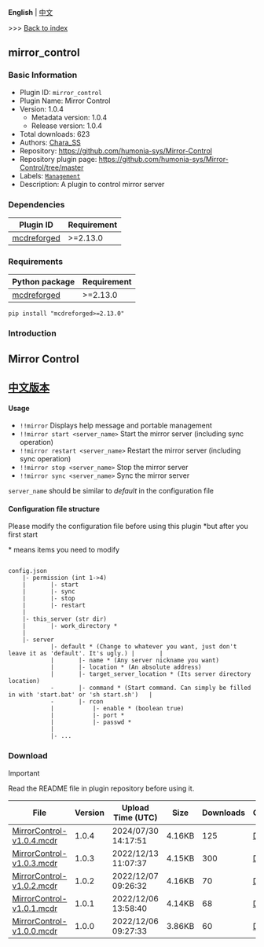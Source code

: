 **English** | [中文](readme-zh_cn.md)

\>\>\> [Back to index](/readme.md)

## mirror_control

### Basic Information

- Plugin ID: `mirror_control`
- Plugin Name: Mirror Control
- Version: 1.0.4
  - Metadata version: 1.0.4
  - Release version: 1.0.4
- Total downloads: 623
- Authors: [Chara_SS](https://github.com/charassss/)
- Repository: https://github.com/humonia-sys/Mirror-Control
- Repository plugin page: https://github.com/humonia-sys/Mirror-Control/tree/master
- Labels: [`Management`](/labels/management/readme.md)
- Description: A plugin to control mirror server

### Dependencies

| Plugin ID | Requirement |
| --- | --- |
| [mcdreforged](https://github.com/Fallen-Breath/MCDReforged) | \>=2.13.0 |

### Requirements

| Python package | Requirement |
| --- | --- |
| [mcdreforged](https://pypi.org/project/mcdreforged) | \>=2.13.0 |

```
pip install "mcdreforged>=2.13.0"
```

### Introduction

## Mirror Control

## [中文版本](https://github.com/humonia-sys/Mirror-Control/tree/master/./readme_zh-cn.md)

#### Usage

- `!!mirror` Displays help message and portable management
- `!!mirror start <server_name>` Start the mirror server (including sync operation)
- `!!mirror restart <server_name>` Restart the mirror server (including sync operation)
- `!!mirror stop <server_name>` Stop the mirror server
- `!!mirror sync <server_name>` Sync the mirror server

`server_name` should be similar to *default* in the configuration file

#### Configuration file structure

Please modify the configuration file before using this plugin *but after you first start

\* means items you need to modify

```

config.json
	|- permission (int 1->4)
	|		|- start
	|		|- sync
	|		|- stop
	|		|- restart
	|
    |- this_server (str dir)
    |    	|- work_directory *
    |
    |- server
    		|- default * (Change to whatever you want, just don't leave it as 'default'. It's ugly.) |       |
    		|		|- name * (Any server nickname you want)
    		|		|- location * (An absolute address)
    		|		|- target_server_location * (Its server directory location)
    		-		|- command * (Start command. Can simply be filled in with 'start.bat' or 'sh start.sh')   |
    		-		|- rcon
    		|			|- enable * (boolean true)
    		|			|- port * 
    		|			|- passwd *
    		|
    		|- ...
```

### Download

> [!IMPORTANT]
> Read the README file in plugin repository before using it.

| File | Version | Upload Time (UTC) | Size | Downloads | Operations |
| --- | --- | --- | --- | --- | --- |
| [MirrorControl-v1.0.4.mcdr](https://github.com/humonia-sys/Mirror-Control/releases/tag/v1.0.4) | 1.0.4 | 2024/07/30 14:17:51 | 4.16KB | 125 | [Download](https://github.com/humonia-sys/Mirror-Control/releases/download/v1.0.4/MirrorControl-v1.0.4.mcdr) |
| [MirrorControl-v1.0.3.mcdr](https://github.com/humonia-sys/Mirror-Control/releases/tag/v1.0.3) | 1.0.3 | 2022/12/13 11:07:37 | 4.15KB | 300 | [Download](https://github.com/humonia-sys/Mirror-Control/releases/download/v1.0.3/MirrorControl-v1.0.3.mcdr) |
| [MirrorControl-v1.0.2.mcdr](https://github.com/humonia-sys/Mirror-Control/releases/tag/v1.0.2) | 1.0.2 | 2022/12/07 09:26:32 | 4.16KB | 70 | [Download](https://github.com/humonia-sys/Mirror-Control/releases/download/v1.0.2/MirrorControl-v1.0.2.mcdr) |
| [MirrorControl-v1.0.1.mcdr](https://github.com/humonia-sys/Mirror-Control/releases/tag/v1.0.1) | 1.0.1 | 2022/12/06 13:58:40 | 4.14KB | 68 | [Download](https://github.com/humonia-sys/Mirror-Control/releases/download/v1.0.1/MirrorControl-v1.0.1.mcdr) |
| [MirrorControl-v1.0.0.mcdr](https://github.com/humonia-sys/Mirror-Control/releases/tag/v1.0.0) | 1.0.0 | 2022/12/06 09:27:33 | 3.86KB | 60 | [Download](https://github.com/humonia-sys/Mirror-Control/releases/download/v1.0.0/MirrorControl-v1.0.0.mcdr) |

